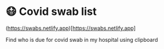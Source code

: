# 😷 Covid swab list 

(https://swabs.netlify.app)[https://swabs.netlify.app]

Find who is due for covid swab in my hospital using clipboard